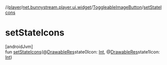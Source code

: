 //[player](../../../index.md)/[net.bunnystream.player.ui.widget](../index.md)/[ToggleableImageButton](index.md)/[setStateIcons](set-state-icons.md)

# setStateIcons

[androidJvm]\
fun [setStateIcons](set-state-icons.md)(@[DrawableRes](https://developer.android.com/reference/kotlin/androidx/annotation/DrawableRes.html)state0Icon: [Int](https://kotlinlang.org/api/latest/jvm/stdlib/kotlin-stdlib/kotlin/-int/index.html), @[DrawableRes](https://developer.android.com/reference/kotlin/androidx/annotation/DrawableRes.html)state1Icon: [Int](https://kotlinlang.org/api/latest/jvm/stdlib/kotlin-stdlib/kotlin/-int/index.html))
